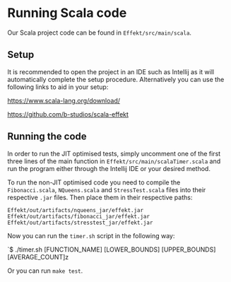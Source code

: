 # Running Scala code

Our Scala project code can be found in `Effekt/src/main/scala`.

## Setup

It is recommended to open the project in an IDE such as Intellij as it will
automatically complete the setup procedure. Alternatively you can use the
following links to aid in your setup:

https://www.scala-lang.org/download/

https://github.com/b-studios/scala-effekt

## Running the code

In order to run the JIT optimised tests, simply uncomment one of the first
three lines of the main function in `Effekt/src/main/scalaTimer.scala` and
run the program either through the Intellij IDE or your desired method.

To run the non-JIT optimised code you need to compile the `Fibonacci.scala`,
`NQueens.scala` and `StressTest.scala` files into their respective `.jar` files.
Then place them in their respective paths:

`Effekt/out/artifacts/nqueens_jar/effekt.jar`
`Effekt/out/artifacts/fibonacci_jar/effekt.jar`
`Effekt/out/artifacts/stresstest_jar/effekt.jar`

Now you can run the `timer.sh` script in the following way:

`$ ./timer.sh [FUNCTION_NAME] [LOWER_BOUNDS] [UPPER_BOUNDS] [AVERAGE_COUNT]z

Or you can run `make test`.
